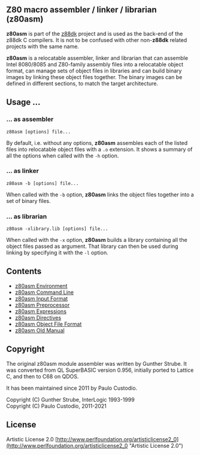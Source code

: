 ## Z80 macro assembler / linker / librarian (z80asm)

**z80asm** is part of the [z88dk](http://www.z88dk.org/) project and is used as
the back-end of the z88dk C compilers. It is not to be confused with other 
non-**z88dk** related projects with the same name.

**z80asm** is a relocatable assembler, linker and librarian that can assemble 
Intel 8080/8085 and Z80-family assembly files into a relocatable object format,
can manage sets of object files in libraries and can build binary images by 
linking these object files together. The binary images can be defined in 
different sections, to match the target architecture.

## Usage ...

### ... as assembler

```
z80asm [options] file...
```

By default, i.e. without any options, **z80asm** assembles each of the listed 
files into relocatable object files with a ```.o``` extension. It shows a 
summary of all the options when called with the ```-h``` option.

### ... as linker

```
z80asm -b [options] file...
```

When called with the ```-b``` option, **z80asm** links the object files 
together into a set of binary files.

### ... as librarian

```
z80asm -xlibrary.lib [options] file...
```

When called with the ```-x``` option, **z80asm** builds a library containing 
all the object files passed as argument. That library can then be used during 
linking by specifying it with the ```-l``` option.

## Contents

* [z80asm Environment](Tool---z80asm---environment)
* [z80asm Command Line](Tool---z80asm---command-line)
* [z80asm Input Format](Tool---z80asm---input-format)
* [z80asm Preprocessor](Tool---z80asm---preprocessor)
* [z80asm Expressions](Tool---z80asm---expressions)
* [z80asm Directives](Tool---z80asm---directives)
* [z80asm Object File Format](Tool---z80asm---object-file-format)
* [z80asm Old Manual](Tool---z80asm---old-manual)

## Copyright

The original z80asm module assembler was written by Gunther Strube. 
It was converted from QL SuperBASIC version 0.956, initially ported to Lattice C, and then to C68 on QDOS.

It has been maintained since 2011 by Paulo Custodio.

Copyright (C) Gunther Strube, InterLogic 1993-1999  
Copyright (C) Paulo Custodio, 2011-2021

## License

Artistic License 2.0 [http://www.perlfoundation.org/artisticlicense2_0](http://www.perlfoundation.org/artisticlicense2_0 "Artistic License 2.0")
